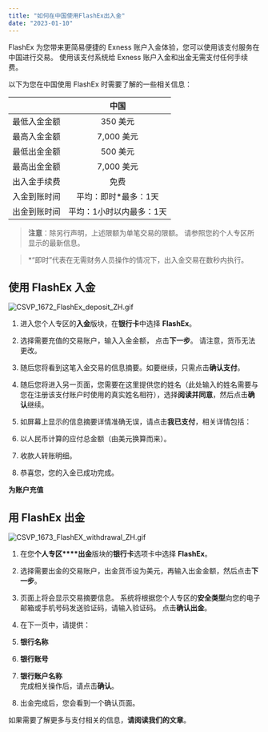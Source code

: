 ```yaml
---
title: "如何在中国使用FlashEx出入金"
date: "2023-01-10"
---
```


FlashEx 为您带来更简易便捷的 Exness 账户入金体验，您可以使用该支付服务在中国进行交易。 使用该支付系统给 Exness 账户入金和出金无需支付任何手续费。

以下为您在中国使用 FlashEx 时需要了解的一些相关信息：

| &nbsp; | 中国            |
|:------:|:-------------:|
| 最低入金金额 | 350 美元        |
| 最高入金金额 | 7,000 美元      |
| 最低出金金额 | 500 美元        |
| 最高出金金额 | 7,000 美元      |
| 出入金手续费 | 免费            |
| 入金到账时间 | 平均：即时*最多：1天   |
| 出金到账时间 | 平均：1小时以内最多：1天 |


> **注意**：除另行声明，上述限额为单笔交易的限额。 请参照您的个人专区所显示的最新信息。

> *“即时”代表在无需财务人员操作的情况下，出入金交易在数秒内执行。

## **使用 FlashEx 入金**

![CSVP_1672_FlashEx_deposit_ZH.gif](https://get.exness.help/hc/article_attachments/4402031326098/CSVP_1672_FlashEx_deposit_ZH.gif)

1. 进入您个人专区的**入金**版块，在**银行卡**中选择 **FlashEx**。
2. 选择需要充值的交易账户，输入入金金额， 点击**下一步**。 请注意，货币无法更改。
3. 随后您将看到这笔入金交易的信息摘要。如要继续，只需点击**确认支付**。
4. 随后您将进入另一页面，您需要在这里提供您的姓名（此处输入的姓名需要与您在注册该支付账户时使用的真实姓名相符），选择**阅读并同意**，然后点击**确认**继续。
5. 如屏幕上显示的信息摘要详情准确无误，请点击**我已支付**，相关详情包括：

1. 以人民币计算的应付总金额（由美元换算而来）。
2. 收款人转账明细。

6. 恭喜您，您的入金已成功完成。

**为账户充值**

## **用 FlashEx 出金**

![CSVP_1673_FlashEX_withdrawal_ZH.gif](https://get.exness.help/hc/article_attachments/4401920748178/CSVP_1673_FlashEX_withdrawal_ZH.gif)

1. 在您**个人专区****出金**版块的**银行卡**选项卡中选择 **FlashEx**。
2. 选择需要出金的交易账户，出金货币设为美元，再输入出金金额，然后点击**下一步**。
3. 页面上将会显示交易摘要信息。 系统将根据您个人专区的**安全类型**向您的电子邮箱或手机号码发送验证码，请输入验证码。 点击**确认出金**。
4. 在下一页中，请提供：

1. **银行名称**
2. **银行账号**
3. **银行账户名称**  
    完成相关操作后，请点击**确认**。

5. 出金完成后，您会看到一个确认页面。

如果需要了解更多与支付相关的信息，**请阅读我们的文章**。
